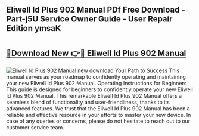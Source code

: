 ## Eliwell Id Plus 902 Manual PDf Free Download - Part-j5U Service Owner Guide - User Repair Edition ymsaK

# <h2><a href="http://cf19238.oget.top/?id=Eliwell+Id+Plus+902+Manual">🔗Download New 👉🔴 Eliwell Id Plus 902 Manual</a></h2>

[![Eliwell Id Plus 902 Manual new download](https://i.imgur.com/5g1atiW.png)](http://cf19238.oget.top/?id=Eliwell+Id+Plus+902+Manual)
Your Path to Success This manual serves as your roadmap to confidently operating and maintaining your new Eliwell Id Plus 902 Manual. Operating Instructions for Beginners This guide is designed for beginners to confidently operate your new Eliwell Id Plus 902 Manual. This remarkable Eliwell Id Plus 902 Manual offers a seamless blend of functionality and user-friendliness, thanks to its advanced features. We trust that the Eliwell Id Plus 902 Manual has been a reliable and effective resource in your efforts to master your new device. In case of any queries or concerns, please do not hesitate to reach out to our customer service team.
